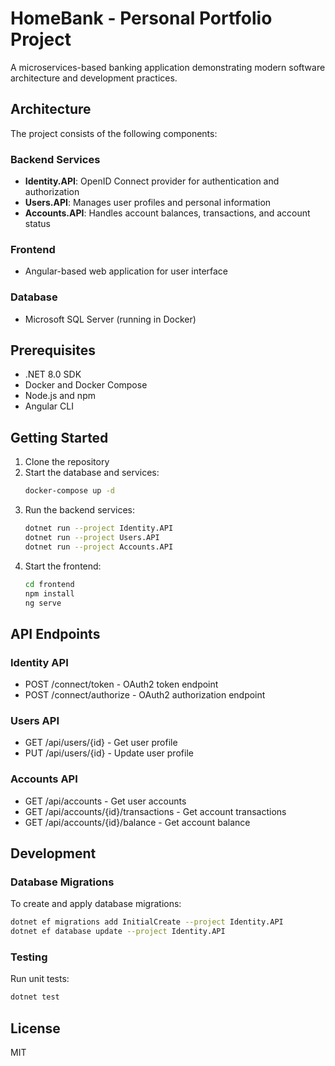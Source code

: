 # HomeBank - Personal Portfolio Project

A microservices-based banking application demonstrating modern software architecture and development practices.

## Architecture

The project consists of the following components:

### Backend Services
- **Identity.API**: OpenID Connect provider for authentication and authorization
- **Users.API**: Manages user profiles and personal information
- **Accounts.API**: Handles account balances, transactions, and account status

### Frontend
- Angular-based web application for user interface

### Database
- Microsoft SQL Server (running in Docker)

## Prerequisites

- .NET 8.0 SDK
- Docker and Docker Compose
- Node.js and npm
- Angular CLI

## Getting Started

1. Clone the repository
2. Start the database and services:
   ```bash
   docker-compose up -d
   ```
3. Run the backend services:
   ```bash
   dotnet run --project Identity.API
   dotnet run --project Users.API
   dotnet run --project Accounts.API
   ```
4. Start the frontend:
   ```bash
   cd frontend
   npm install
   ng serve
   ```

## API Endpoints

### Identity API
- POST /connect/token - OAuth2 token endpoint
- POST /connect/authorize - OAuth2 authorization endpoint

### Users API
- GET /api/users/{id} - Get user profile
- PUT /api/users/{id} - Update user profile

### Accounts API
- GET /api/accounts - Get user accounts
- GET /api/accounts/{id}/transactions - Get account transactions
- GET /api/accounts/{id}/balance - Get account balance

## Development

### Database Migrations
To create and apply database migrations:
```bash
dotnet ef migrations add InitialCreate --project Identity.API
dotnet ef database update --project Identity.API
```

### Testing
Run unit tests:
```bash
dotnet test
```

## License
MIT 